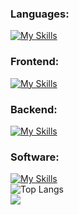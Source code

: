 
### Languages:
[![My Skills](https://skillicons.dev/icons?i=js,ts)](https://skillicons.dev)
### Frontend:
[![My Skills](https://skillicons.dev/icons?i=html,css,react,tailwind)](https://skillicons.dev)
### Backend:
[![My Skills](https://skillicons.dev/icons?i=nodejs,express,mongodb,prisma)](https://skillicons.dev)
### Software:
[![My Skills](https://skillicons.dev/icons?i=git,github,vscode,postman)](https://skillicons.dev)<br>
![Top Langs](https://github-readme-stats.vercel.app/api/top-langs/?username=guskirb&layout=compact&theme=github_dark_dimmed)<br>
![](https://komarev.com/ghpvc/?username=guskirb)




<!---
guskirb/guskirb is a ✨ special ✨ repository because its `README.md` (this file) appears on your GitHub profile.
You can click the Preview link to take a look at your changes.
--->
